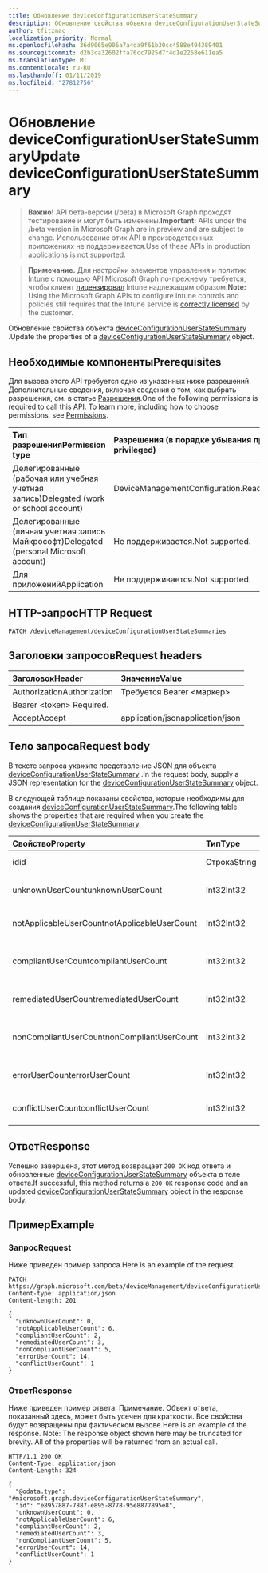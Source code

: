 ```yaml
---
title: Обновление deviceConfigurationUserStateSummary
description: Обновление свойства объекта deviceConfigurationUserStateSummary.
author: tfitzmac
localization_priority: Normal
ms.openlocfilehash: 36d9065e906a7a4da9f61b30cc4588e494389401
ms.sourcegitcommit: d2b3ca32602ffa76cc7925d7f4d1e2258e611ea5
ms.translationtype: MT
ms.contentlocale: ru-RU
ms.lasthandoff: 01/11/2019
ms.locfileid: "27812756"
---
```

# <a name="update-deviceconfigurationuserstatesummary"></a><span data-ttu-id="e389d-103">Обновление deviceConfigurationUserStateSummary</span><span class="sxs-lookup"><span data-stu-id="e389d-103">Update deviceConfigurationUserStateSummary</span></span>

> <span data-ttu-id="e389d-104">**Важно!** API бета-версии (/beta) в Microsoft Graph проходят тестирование и могут быть изменены.</span><span class="sxs-lookup"><span data-stu-id="e389d-104">**Important:** APIs under the /beta version in Microsoft Graph are in preview and are subject to change.</span></span> <span data-ttu-id="e389d-105">Использование этих API в производственных приложениях не поддерживается.</span><span class="sxs-lookup"><span data-stu-id="e389d-105">Use of these APIs in production applications is not supported.</span></span>

> <span data-ttu-id="e389d-106">**Примечание.** Для настройки элементов управления и политик Intune с помощью API Microsoft Graph по-прежнему требуется, чтобы клиент [лицензировал](https://go.microsoft.com/fwlink/?linkid=839381) Intune надлежащим образом.</span><span class="sxs-lookup"><span data-stu-id="e389d-106">**Note:** Using the Microsoft Graph APIs to configure Intune controls and policies still requires that the Intune service is [correctly licensed](https://go.microsoft.com/fwlink/?linkid=839381) by the customer.</span></span>

<span data-ttu-id="e389d-107">Обновление свойства объекта [deviceConfigurationUserStateSummary](../resources/intune-deviceconfig-deviceconfigurationuserstatesummary.md) .</span><span class="sxs-lookup"><span data-stu-id="e389d-107">Update the properties of a [deviceConfigurationUserStateSummary](../resources/intune-deviceconfig-deviceconfigurationuserstatesummary.md) object.</span></span>
## <a name="prerequisites"></a><span data-ttu-id="e389d-108">Необходимые компоненты</span><span class="sxs-lookup"><span data-stu-id="e389d-108">Prerequisites</span></span>
<span data-ttu-id="e389d-p102">Для вызова этого API требуется одно из указанных ниже разрешений. Дополнительные сведения, включая сведения о том, как выбрать разрешения, см. в статье [Разрешения](/graph/permissions-reference).</span><span class="sxs-lookup"><span data-stu-id="e389d-p102">One of the following permissions is required to call this API. To learn more, including how to choose permissions, see [Permissions](/graph/permissions-reference).</span></span>

|<span data-ttu-id="e389d-111">Тип разрешения</span><span class="sxs-lookup"><span data-stu-id="e389d-111">Permission type</span></span>|<span data-ttu-id="e389d-112">Разрешения (в порядке убывания привилегий)</span><span class="sxs-lookup"><span data-stu-id="e389d-112">Permissions (from most to least privileged)</span></span>|
|:---|:---|
|<span data-ttu-id="e389d-113">Делегированные (рабочая или учебная учетная запись)</span><span class="sxs-lookup"><span data-stu-id="e389d-113">Delegated (work or school account)</span></span>|<span data-ttu-id="e389d-114">DeviceManagementConfiguration.ReadWrite.All</span><span class="sxs-lookup"><span data-stu-id="e389d-114">DeviceManagementConfiguration.ReadWrite.All</span></span>|
|<span data-ttu-id="e389d-115">Делегированные (личная учетная запись Майкрософт)</span><span class="sxs-lookup"><span data-stu-id="e389d-115">Delegated (personal Microsoft account)</span></span>|<span data-ttu-id="e389d-116">Не поддерживается.</span><span class="sxs-lookup"><span data-stu-id="e389d-116">Not supported.</span></span>|
|<span data-ttu-id="e389d-117">Для приложений</span><span class="sxs-lookup"><span data-stu-id="e389d-117">Application</span></span>|<span data-ttu-id="e389d-118">Не поддерживается.</span><span class="sxs-lookup"><span data-stu-id="e389d-118">Not supported.</span></span>|

## <a name="http-request"></a><span data-ttu-id="e389d-119">HTTP-запрос</span><span class="sxs-lookup"><span data-stu-id="e389d-119">HTTP Request</span></span>
<!-- {
  "blockType": "ignored"
}
-->
``` http
PATCH /deviceManagement/deviceConfigurationUserStateSummaries
```

## <a name="request-headers"></a><span data-ttu-id="e389d-120">Заголовки запросов</span><span class="sxs-lookup"><span data-stu-id="e389d-120">Request headers</span></span>
|<span data-ttu-id="e389d-121">Заголовок</span><span class="sxs-lookup"><span data-stu-id="e389d-121">Header</span></span>|<span data-ttu-id="e389d-122">Значение</span><span class="sxs-lookup"><span data-stu-id="e389d-122">Value</span></span>|
|:---|:---|
|<span data-ttu-id="e389d-123">Authorization</span><span class="sxs-lookup"><span data-stu-id="e389d-123">Authorization</span></span>|<span data-ttu-id="e389d-124">Требуется Bearer &lt;маркер&gt;
</span><span class="sxs-lookup"><span data-stu-id="e389d-124">Bearer &lt;token&gt; Required.</span></span>|
|<span data-ttu-id="e389d-125">Accept</span><span class="sxs-lookup"><span data-stu-id="e389d-125">Accept</span></span>|<span data-ttu-id="e389d-126">application/json</span><span class="sxs-lookup"><span data-stu-id="e389d-126">application/json</span></span>|

## <a name="request-body"></a><span data-ttu-id="e389d-127">Тело запроса</span><span class="sxs-lookup"><span data-stu-id="e389d-127">Request body</span></span>
<span data-ttu-id="e389d-128">В тексте запроса укажите представление JSON для объекта [deviceConfigurationUserStateSummary](../resources/intune-deviceconfig-deviceconfigurationuserstatesummary.md) .</span><span class="sxs-lookup"><span data-stu-id="e389d-128">In the request body, supply a JSON representation for the [deviceConfigurationUserStateSummary](../resources/intune-deviceconfig-deviceconfigurationuserstatesummary.md) object.</span></span>

<span data-ttu-id="e389d-129">В следующей таблице показаны свойства, которые необходимы для создания [deviceConfigurationUserStateSummary](../resources/intune-deviceconfig-deviceconfigurationuserstatesummary.md).</span><span class="sxs-lookup"><span data-stu-id="e389d-129">The following table shows the properties that are required when you create the [deviceConfigurationUserStateSummary](../resources/intune-deviceconfig-deviceconfigurationuserstatesummary.md).</span></span>

|<span data-ttu-id="e389d-130">Свойство</span><span class="sxs-lookup"><span data-stu-id="e389d-130">Property</span></span>|<span data-ttu-id="e389d-131">Тип</span><span class="sxs-lookup"><span data-stu-id="e389d-131">Type</span></span>|<span data-ttu-id="e389d-132">Описание</span><span class="sxs-lookup"><span data-stu-id="e389d-132">Description</span></span>|
|:---|:---|:---|
|<span data-ttu-id="e389d-133">id</span><span class="sxs-lookup"><span data-stu-id="e389d-133">id</span></span>|<span data-ttu-id="e389d-134">Строка</span><span class="sxs-lookup"><span data-stu-id="e389d-134">String</span></span>|<span data-ttu-id="e389d-135">Ключ объекта.</span><span class="sxs-lookup"><span data-stu-id="e389d-135">Key of the entity.</span></span>|
|<span data-ttu-id="e389d-136">unknownUserCount</span><span class="sxs-lookup"><span data-stu-id="e389d-136">unknownUserCount</span></span>|<span data-ttu-id="e389d-137">Int32</span><span class="sxs-lookup"><span data-stu-id="e389d-137">Int32</span></span>|<span data-ttu-id="e389d-138">Число неизвестным пользователям</span><span class="sxs-lookup"><span data-stu-id="e389d-138">Number of unknown users</span></span>|
|<span data-ttu-id="e389d-139">notApplicableUserCount</span><span class="sxs-lookup"><span data-stu-id="e389d-139">notApplicableUserCount</span></span>|<span data-ttu-id="e389d-140">Int32</span><span class="sxs-lookup"><span data-stu-id="e389d-140">Int32</span></span>|<span data-ttu-id="e389d-141">Число пользователей не применим</span><span class="sxs-lookup"><span data-stu-id="e389d-141">Number of not applicable users</span></span>|
|<span data-ttu-id="e389d-142">compliantUserCount</span><span class="sxs-lookup"><span data-stu-id="e389d-142">compliantUserCount</span></span>|<span data-ttu-id="e389d-143">Int32</span><span class="sxs-lookup"><span data-stu-id="e389d-143">Int32</span></span>|<span data-ttu-id="e389d-144">Количество требованиям пользователей</span><span class="sxs-lookup"><span data-stu-id="e389d-144">Number of compliant users</span></span>|
|<span data-ttu-id="e389d-145">remediatedUserCount</span><span class="sxs-lookup"><span data-stu-id="e389d-145">remediatedUserCount</span></span>|<span data-ttu-id="e389d-146">Int32</span><span class="sxs-lookup"><span data-stu-id="e389d-146">Int32</span></span>|<span data-ttu-id="e389d-147">Количество проверка пользователей</span><span class="sxs-lookup"><span data-stu-id="e389d-147">Number of remediated users</span></span>|
|<span data-ttu-id="e389d-148">nonCompliantUserCount</span><span class="sxs-lookup"><span data-stu-id="e389d-148">nonCompliantUserCount</span></span>|<span data-ttu-id="e389d-149">Int32</span><span class="sxs-lookup"><span data-stu-id="e389d-149">Int32</span></span>|<span data-ttu-id="e389d-150">Количество несовместимой пользователей</span><span class="sxs-lookup"><span data-stu-id="e389d-150">Number of NonCompliant users</span></span>|
|<span data-ttu-id="e389d-151">errorUserCount</span><span class="sxs-lookup"><span data-stu-id="e389d-151">errorUserCount</span></span>|<span data-ttu-id="e389d-152">Int32</span><span class="sxs-lookup"><span data-stu-id="e389d-152">Int32</span></span>|<span data-ttu-id="e389d-153">Число пользователей об ошибках</span><span class="sxs-lookup"><span data-stu-id="e389d-153">Number of error users</span></span>|
|<span data-ttu-id="e389d-154">conflictUserCount</span><span class="sxs-lookup"><span data-stu-id="e389d-154">conflictUserCount</span></span>|<span data-ttu-id="e389d-155">Int32</span><span class="sxs-lookup"><span data-stu-id="e389d-155">Int32</span></span>|<span data-ttu-id="e389d-156">Число пользователей конфликта</span><span class="sxs-lookup"><span data-stu-id="e389d-156">Number of conflict users</span></span>|



## <a name="response"></a><span data-ttu-id="e389d-157">Ответ</span><span class="sxs-lookup"><span data-stu-id="e389d-157">Response</span></span>
<span data-ttu-id="e389d-158">Успешно завершена, этот метод возвращает `200 OK` код ответа и обновленные [deviceConfigurationUserStateSummary](../resources/intune-deviceconfig-deviceconfigurationuserstatesummary.md) объекта в теле ответа.</span><span class="sxs-lookup"><span data-stu-id="e389d-158">If successful, this method returns a `200 OK` response code and an updated [deviceConfigurationUserStateSummary](../resources/intune-deviceconfig-deviceconfigurationuserstatesummary.md) object in the response body.</span></span>

## <a name="example"></a><span data-ttu-id="e389d-159">Пример</span><span class="sxs-lookup"><span data-stu-id="e389d-159">Example</span></span>
### <a name="request"></a><span data-ttu-id="e389d-160">Запрос</span><span class="sxs-lookup"><span data-stu-id="e389d-160">Request</span></span>
<span data-ttu-id="e389d-161">Ниже приведен пример запроса.</span><span class="sxs-lookup"><span data-stu-id="e389d-161">Here is an example of the request.</span></span>
``` http
PATCH https://graph.microsoft.com/beta/deviceManagement/deviceConfigurationUserStateSummaries
Content-type: application/json
Content-length: 201

{
  "unknownUserCount": 0,
  "notApplicableUserCount": 6,
  "compliantUserCount": 2,
  "remediatedUserCount": 3,
  "nonCompliantUserCount": 5,
  "errorUserCount": 14,
  "conflictUserCount": 1
}
```

### <a name="response"></a><span data-ttu-id="e389d-162">Ответ</span><span class="sxs-lookup"><span data-stu-id="e389d-162">Response</span></span>
<span data-ttu-id="e389d-p103">Ниже приведен пример ответа. Примечание. Объект ответа, показанный здесь, может быть усечен для краткости. Все свойства будут возвращены при фактическом вызове.</span><span class="sxs-lookup"><span data-stu-id="e389d-p103">Here is an example of the response. Note: The response object shown here may be truncated for brevity. All of the properties will be returned from an actual call.</span></span>
``` http
HTTP/1.1 200 OK
Content-Type: application/json
Content-Length: 324

{
  "@odata.type": "#microsoft.graph.deviceConfigurationUserStateSummary",
  "id": "e8957887-7887-e895-8778-95e8877895e8",
  "unknownUserCount": 0,
  "notApplicableUserCount": 6,
  "compliantUserCount": 2,
  "remediatedUserCount": 3,
  "nonCompliantUserCount": 5,
  "errorUserCount": 14,
  "conflictUserCount": 1
}
```





